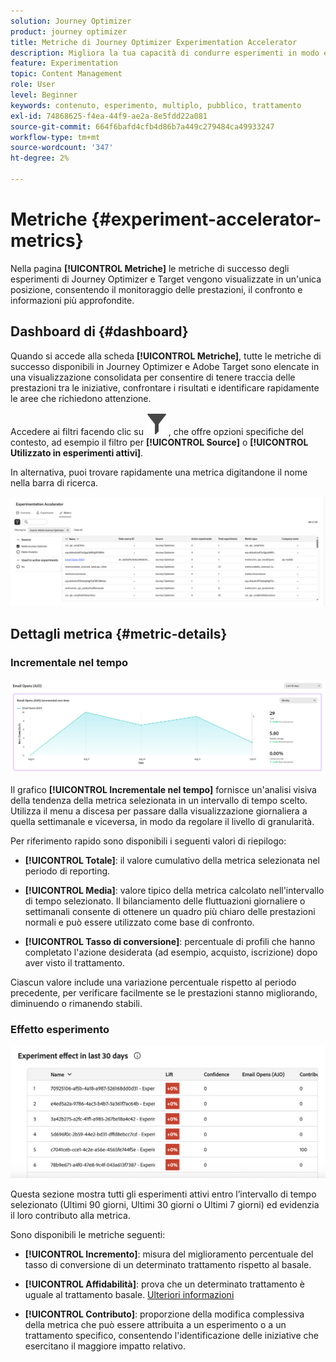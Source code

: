 ```yaml
---
solution: Journey Optimizer
product: journey optimizer
title: Metriche di Journey Optimizer Experimentation Accelerator
description: Migliora la tua capacità di condurre esperimenti in modo efficace e generare informazioni
feature: Experimentation
topic: Content Management
role: User
level: Beginner
keywords: contenuto, esperimento, multiplo, pubblico, trattamento
exl-id: 74868625-f4ea-44f9-ae2a-8e5fdd22a081
source-git-commit: 664f6bafd4cfb4d86b7a449c279484ca49933247
workflow-type: tm+mt
source-wordcount: '347'
ht-degree: 2%

---
```


# Metriche {#experiment-accelerator-metrics}

Nella pagina **[!UICONTROL Metriche]** le metriche di successo degli esperimenti di Journey Optimizer e Target vengono visualizzate in un&#39;unica posizione, consentendo il monitoraggio delle prestazioni, il confronto e informazioni più approfondite.

## Dashboard di {#dashboard}

Quando si accede alla scheda **[!UICONTROL Metriche]**, tutte le metriche di successo disponibili in Journey Optimizer e Adobe Target sono elencate in una visualizzazione consolidata per consentire di tenere traccia delle prestazioni tra le iniziative, confrontare i risultati e identificare rapidamente le aree che richiedono attenzione.

Accedere ai filtri facendo clic su ![](assets/do-not-localize/Smock_Filter_18_N.svg), che offre opzioni specifiche del contesto, ad esempio il filtro per **[!UICONTROL Source]** o **[!UICONTROL Utilizzato in esperimenti attivi]**.

In alternativa, puoi trovare rapidamente una metrica digitandone il nome nella barra di ricerca.

![](assets/experiment-monitor-metrics.png)

## Dettagli metrica {#metric-details}

### Incrementale nel tempo

![](assets/experiment-monitor-metrics-2.png)

Il grafico **[!UICONTROL Incrementale nel tempo]** fornisce un&#39;analisi visiva della tendenza della metrica selezionata in un intervallo di tempo scelto. Utilizza il menu a discesa per passare dalla visualizzazione giornaliera a quella settimanale e viceversa, in modo da regolare il livello di granularità.

Per riferimento rapido sono disponibili i seguenti valori di riepilogo:

* **[!UICONTROL Totale]**: il valore cumulativo della metrica selezionata nel periodo di reporting.

* **[!UICONTROL Media]**: valore tipico della metrica calcolato nell&#39;intervallo di tempo selezionato. Il bilanciamento delle fluttuazioni giornaliere o settimanali consente di ottenere un quadro più chiaro delle prestazioni normali e può essere utilizzato come base di confronto.

* **[!UICONTROL Tasso di conversione]**: percentuale di profili che hanno completato l&#39;azione desiderata (ad esempio, acquisto, iscrizione) dopo aver visto il trattamento.

Ciascun valore include una variazione percentuale rispetto al periodo precedente, per verificare facilmente se le prestazioni stanno migliorando, diminuendo o rimanendo stabili.

### Effetto esperimento

![](assets/experiment-monitor-metrics-3.png)

Questa sezione mostra tutti gli esperimenti attivi entro l’intervallo di tempo selezionato (Ultimi 90 giorni, Ultimi 30 giorni o Ultimi 7 giorni) ed evidenzia il loro contributo alla metrica.

Sono disponibili le metriche seguenti:

* **[!UICONTROL Incremento]**: misura del miglioramento percentuale del tasso di conversione di un determinato trattamento rispetto al basale.

* **[!UICONTROL Affidabilità]**: prova che un determinato trattamento è uguale al trattamento basale. [Ulteriori informazioni](../content-management/experiment-calculations.md#understand-confidence)

* **[!UICONTROL Contributo]**: proporzione della modifica complessiva della metrica che può essere attribuita a un esperimento o a un trattamento specifico, consentendo l&#39;identificazione delle iniziative che esercitano il maggiore impatto relativo.
